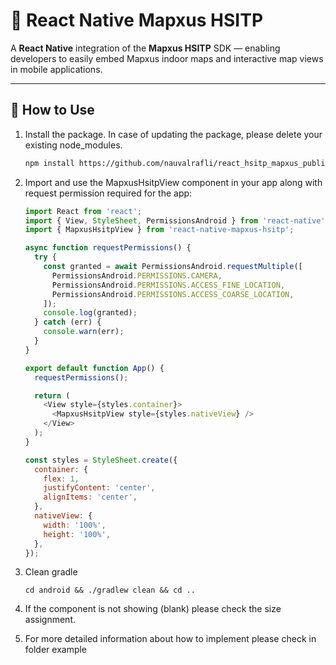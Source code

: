 # 📌 React Native Mapxus HSITP

A **React Native** integration of the **Mapxus HSITP** SDK — enabling developers to easily embed Mapxus indoor maps and interactive map views in mobile applications.

---

## 📖 How to Use

1. Install the package. In case of updating the package, please delete your existing node_modules. 
   ```sh
   npm install https://github.com/nauvalrafli/react_hsitp_mapxus_public/releases/download/HSITP_v0.1.2/react-native-mapxus-hsitp-0.1.2.tgz
   ```

2. Import and use the MapxusHsitpView component in your app along with request permission required for the app:
   ```js
   import React from 'react';
   import { View, StyleSheet, PermissionsAndroid } from 'react-native';
   import { MapxusHsitpView } from 'react-native-mapxus-hsitp';

   async function requestPermissions() {
     try {
       const granted = await PermissionsAndroid.requestMultiple([
         PermissionsAndroid.PERMISSIONS.CAMERA,
         PermissionsAndroid.PERMISSIONS.ACCESS_FINE_LOCATION,
         PermissionsAndroid.PERMISSIONS.ACCESS_COARSE_LOCATION,
       ]);
       console.log(granted);
     } catch (err) {
       console.warn(err);
     }
   }

   export default function App() {
     requestPermissions();
   
     return (
       <View style={styles.container}>
         <MapxusHsitpView style={styles.nativeView} />
       </View>
     );
   }

   const styles = StyleSheet.create({
     container: {
       flex: 1,
       justifyContent: 'center',
       alignItems: 'center',
     },
     nativeView: {
       width: '100%',
       height: '100%',
     },
   });
   ```
3. Clean gradle
   ```
   cd android && ./gradlew clean && cd ..
   ```
4. If the component is not showing (blank) please check the size assignment.
5. For more detailed information about how to implement please check in folder example   
